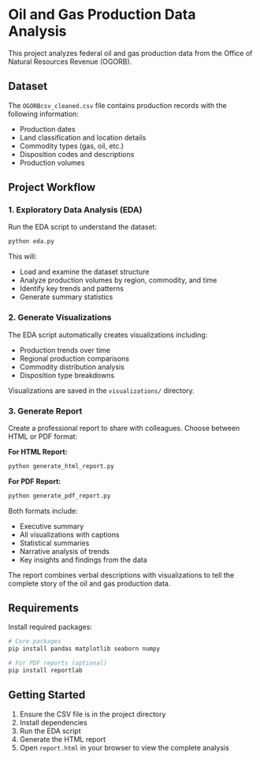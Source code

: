 # Oil and Gas Production Data Analysis

This project analyzes federal oil and gas production data from the Office of Natural Resources Revenue (OGORB).

## Dataset

The `OGORBcsv_cleaned.csv` file contains production records with the following information:
- Production dates
- Land classification and location details
- Commodity types (gas, oil, etc.)
- Disposition codes and descriptions
- Production volumes

## Project Workflow

### 1. Exploratory Data Analysis (EDA)
Run the EDA script to understand the dataset:
```bash
python eda.py
```

This will:
- Load and examine the dataset structure
- Analyze production volumes by region, commodity, and time
- Identify key trends and patterns
- Generate summary statistics

### 2. Generate Visualizations
The EDA script automatically creates visualizations including:
- Production trends over time
- Regional production comparisons
- Commodity distribution analysis
- Disposition type breakdowns

Visualizations are saved in the `visualizations/` directory.

### 3. Generate Report
Create a professional report to share with colleagues. Choose between HTML or PDF format:

**For HTML Report:**
```bash
python generate_html_report.py
```

**For PDF Report:**
```bash
python generate_pdf_report.py
```

Both formats include:
- Executive summary
- All visualizations with captions
- Statistical summaries
- Narrative analysis of trends
- Key insights and findings from the data

The report combines verbal descriptions with visualizations to tell the complete story of the oil and gas production data.

## Requirements

Install required packages:
```bash
# Core packages
pip install pandas matplotlib seaborn numpy

# For PDF reports (optional)
pip install reportlab
```

## Getting Started

1. Ensure the CSV file is in the project directory
2. Install dependencies
3. Run the EDA script
4. Generate the HTML report
5. Open `report.html` in your browser to view the complete analysis
